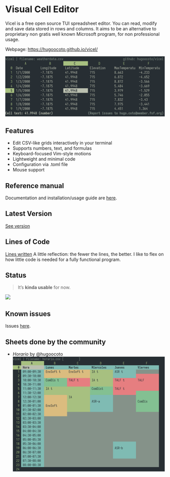 # Visual Cell Editor
Vicel is a free open source TUI spreadsheet editor. You can read, modify and
save data stored in rows and columns. It aims to be an alternative to
proprietary non gratis well known Microsoft program, for non professional usage.

Webpage: https://hugoocoto.github.io/vicel/

![Screenshot](images/image.png)

## Features
* Edit CSV-like grids interactively in your terminal
* Supports numbers, text, and formulas
* Keyboard-focused Vim-style motions
* Lightweight and minimal code
* Configuration via .toml file
* Mouse support

## Reference manual 
Documentation and installation/usage guide are
[here](./docs/vicel_reference.pdf). 

## Latest Version
[See version](./version.txt)

## Lines of Code
[Lines written](./wc.md) A little reflection: the fewer the lines, the better.
I like to flex on how little code is needed for a fully functional program.

## Status
> It’s **kinda usable** for now.

![](https://wakatime.com/badge/user/2a7b4567-ab1f-4fb2-98ff-2b3fdbf94654/project/98a99176-d7a4-48ba-968c-4e410787a98f.svg)

## Known issues
Issues [here](./TODO_ISSUES.md).

## Sheets done by the community
* *Horario* by @hugoocoto ![](images/image3.png)

